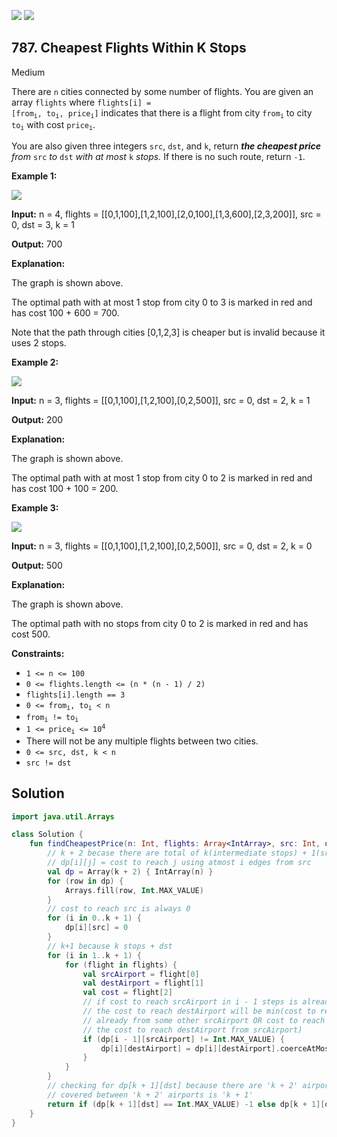 [![](https://img.shields.io/github/stars/javadev/LeetCode-in-Kotlin?label=Stars&style=flat-square)](https://github.com/javadev/LeetCode-in-Kotlin)
[![](https://img.shields.io/github/forks/javadev/LeetCode-in-Kotlin?label=Fork%20me%20on%20GitHub%20&style=flat-square)](https://github.com/javadev/LeetCode-in-Kotlin/fork)

## 787\. Cheapest Flights Within K Stops

Medium

There are `n` cities connected by some number of flights. You are given an array `flights` where <code>flights[i] = [from<sub>i</sub>, to<sub>i</sub>, price<sub>i</sub>]</code> indicates that there is a flight from city <code>from<sub>i</sub></code> to city <code>to<sub>i</sub></code> with cost <code>price<sub>i</sub></code>.

You are also given three integers `src`, `dst`, and `k`, return _**the cheapest price** from_ `src` _to_ `dst` _with at most_ `k` _stops._ If there is no such route, return `-1`.

**Example 1:**

![](https://assets.leetcode.com/uploads/2022/03/18/cheapest-flights-within-k-stops-3drawio.png)

**Input:** n = 4, flights = \[\[0,1,100],[1,2,100],[2,0,100],[1,3,600],[2,3,200]], src = 0, dst = 3, k = 1

**Output:** 700

**Explanation:** 

The graph is shown above. 

The optimal path with at most 1 stop from city 0 to 3 is marked in red and has cost 100 + 600 = 700. 

Note that the path through cities [0,1,2,3] is cheaper but is invalid because it uses 2 stops.

**Example 2:**

![](https://assets.leetcode.com/uploads/2022/03/18/cheapest-flights-within-k-stops-1drawio.png)

**Input:** n = 3, flights = \[\[0,1,100],[1,2,100],[0,2,500]], src = 0, dst = 2, k = 1

**Output:** 200

**Explanation:** 

The graph is shown above. 

The optimal path with at most 1 stop from city 0 to 2 is marked in red and has cost 100 + 100 = 200.

**Example 3:**

![](https://assets.leetcode.com/uploads/2022/03/18/cheapest-flights-within-k-stops-2drawio.png)

**Input:** n = 3, flights = \[\[0,1,100],[1,2,100],[0,2,500]], src = 0, dst = 2, k = 0

**Output:** 500

**Explanation:** 

The graph is shown above. 

The optimal path with no stops from city 0 to 2 is marked in red and has cost 500.

**Constraints:**

*   `1 <= n <= 100`
*   `0 <= flights.length <= (n * (n - 1) / 2)`
*   `flights[i].length == 3`
*   <code>0 <= from<sub>i</sub>, to<sub>i</sub> < n</code>
*   <code>from<sub>i</sub> != to<sub>i</sub></code>
*   <code>1 <= price<sub>i</sub> <= 10<sup>4</sup></code>
*   There will not be any multiple flights between two cities.
*   `0 <= src, dst, k < n`
*   `src != dst`

## Solution

```kotlin
import java.util.Arrays

class Solution {
    fun findCheapestPrice(n: Int, flights: Array<IntArray>, src: Int, dst: Int, k: Int): Int {
        // k + 2 becase there are total of k(intermediate stops) + 1(src) + 1(dst)
        // dp[i][j] = cost to reach j using atmost i edges from src
        val dp = Array(k + 2) { IntArray(n) }
        for (row in dp) {
            Arrays.fill(row, Int.MAX_VALUE)
        }
        // cost to reach src is always 0
        for (i in 0..k + 1) {
            dp[i][src] = 0
        }
        // k+1 because k stops + dst
        for (i in 1..k + 1) {
            for (flight in flights) {
                val srcAirport = flight[0]
                val destAirport = flight[1]
                val cost = flight[2]
                // if cost to reach srcAirport in i - 1 steps is already found out then
                // the cost to reach destAirport will be min(cost to reach destAirport computed
                // already from some other srcAirport OR cost to reach srcAirport in i - 1 steps +
                // the cost to reach destAirport from srcAirport)
                if (dp[i - 1][srcAirport] != Int.MAX_VALUE) {
                    dp[i][destAirport] = dp[i][destAirport].coerceAtMost(dp[i - 1][srcAirport] + cost)
                }
            }
        }
        // checking for dp[k + 1][dst] because there are 'k + 2' airports in a path and distance
        // covered between 'k + 2' airports is 'k + 1'
        return if (dp[k + 1][dst] == Int.MAX_VALUE) -1 else dp[k + 1][dst]
    }
}
```